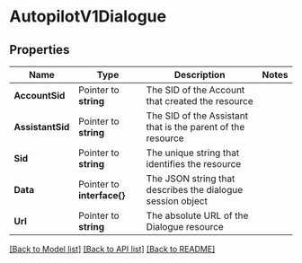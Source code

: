 # AutopilotV1Dialogue

## Properties

Name | Type | Description | Notes
------------ | ------------- | ------------- | -------------
**AccountSid** | Pointer to **string** | The SID of the Account that created the resource |
**AssistantSid** | Pointer to **string** | The SID of the Assistant that is the parent of the resource |
**Sid** | Pointer to **string** | The unique string that identifies the resource |
**Data** | Pointer to **interface{}** | The JSON string that describes the dialogue session object |
**Url** | Pointer to **string** | The absolute URL of the Dialogue resource |

[[Back to Model list]](../README.md#documentation-for-models) [[Back to API list]](../README.md#documentation-for-api-endpoints) [[Back to README]](../README.md)


